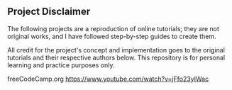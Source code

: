 ## Project Disclaimer

The following projects are a reproduction of online tutorials; they are not original works, and I have followed step-by-step guides to create them. 

All credit for the project's concept and implementation goes to the original tutorials and their respective authors below. This repository is for personal learning and practice purposes only.

freeCodeCamp.org
https://www.youtube.com/watch?v=jFfo23yIWac
